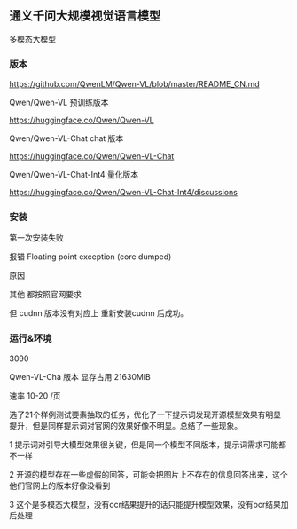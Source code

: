 ## 通义千问大规模视觉语言模型 

多模态大模型

### 版本 

https://github.com/QwenLM/Qwen-VL/blob/master/README_CN.md

Qwen/Qwen-VL 预训练版本

https://huggingface.co/Qwen/Qwen-VL

Qwen/Qwen-VL-Chat chat 版本

https://huggingface.co/Qwen/Qwen-VL-Chat

Qwen/Qwen-VL-Chat-Int4 量化版本

https://huggingface.co/Qwen/Qwen-VL-Chat-Int4/discussions



### 安装

第一次安装失败

报错 Floating point exception (core dumped) 

原因

其他 都按照官网要求

但 cudnn 版本没有对应上 重新安装cudnn 后成功。



### 运行&环境

3090 

Qwen-VL-Cha 版本 显存占用 21630MiB 

速率 10-20 /页



选了21个样例测试要素抽取的任务，优化了一下提示词发现开源模型效果有明显提升，但是同样提示词对官网的效果好像不明显。总结了一些现象。

1 提示词对引导大模型效果很关键，但是同一个模型不同版本，提示词需求可能都不一样

2 开源的模型存在一些虚假的回答，可能会把图片上不存在的信息回答出来，这个他们官网上的版本好像没看到

3 这个是多模态大模型，没有ocr结果提升的话只能提升模型效果，没有ocr结果加后处理